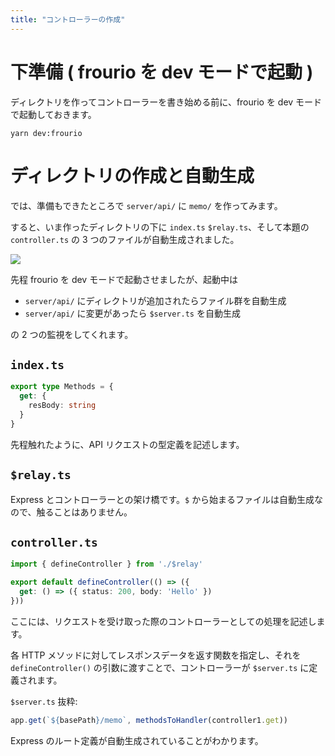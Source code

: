 ```yaml
---
title: "コントローラーの作成"
---
```


# 下準備 ( frourio を dev モードで起動 )

ディレクトリを作ってコントローラーを書き始める前に、frourio を dev モードで起動しておきます。

```:Terminal
yarn dev:frourio
```

# ディレクトリの作成と自動生成

では、準備もできたところで `server/api/` に `memo/` を作ってみます。

すると、いま作ったディレクトリの下に `index.ts` `$relay.ts`、そして本題の `controller.ts` の 3 つのファイルが自動生成されました。

![](https://storage.googleapis.com/zenn-user-upload/n355k46qbpelv3zadw3o1il99r78)

先程 frourio を dev モードで起動させましたが、起動中は

- `server/api/` にディレクトリが追加されたらファイル群を自動生成
- `server/api/` に変更があったら `$server.ts` を自動生成

の 2 つの監視をしてくれます。

## `index.ts`

```ts
export type Methods = {
  get: {
    resBody: string
  }
}
```

先程触れたように、API リクエストの型定義を記述します。

## `$relay.ts`

Express とコントローラーとの架け橋です。`$` から始まるファイルは自動生成なので、触ることはありません。

## `controller.ts`

```ts
import { defineController } from './$relay'

export default defineController(() => ({
  get: () => ({ status: 200, body: 'Hello' })
}))
```

ここには、リクエストを受け取った際のコントローラーとしての処理を記述します。

各 HTTP メソッドに対してレスポンスデータを返す関数を指定し、それを `defineController()` の引数に渡すことで、コントローラーが `$server.ts` に定義されます。

`$server.ts` 抜粋:

```ts
app.get(`${basePath}/memo`, methodsToHandler(controller1.get))
```

Express のルート定義が自動生成されていることがわかります。
